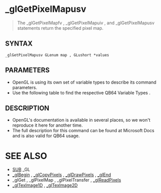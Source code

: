 # _glGetPixelMapusv
> The _glGetPixelMapfv , _glGetPixelMapuiv , and _glGetPixelMapusv statements return the specified pixel map.

## SYNTAX
`_glGetPixelMapusv GLenum map , GLushort *values`

## PARAMETERS
* OpenGL is using its own set of variable types to describe its command parameters.
* Use the following table to find the respective QB64 Variable Types .


## DESCRIPTION
* OpenGL's documentation is available in several places, so we won't reproduce it here for another time.
* The full description for this command can be found at Microsoft Docs and is also valid for QB64 usage.


# SEE ALSO
* [SUB](SUB.md) _GL
* [_glBegin](_glBegin.md) , [_glCopyPixels](_glCopyPixels.md) , [_glDrawPixels](_glDrawPixels.md) , [_glEnd](_glEnd.md)
* _glGet , _glPixelMap , _glPixelTransfer , [_glReadPixels](_glReadPixels.md)
* [_glTexImage1D](_glTexImage1D.md) , [_glTexImage2D](_glTexImage2D.md)

